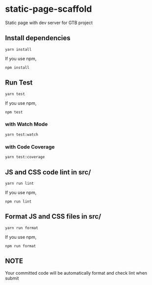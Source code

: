 # static-page-scaffold

Static page with dev server for GTB project

## Install dependencies

```
yarn install
```

If you use npm,

```
npm install
```

## Run Test

```
yarn test
```

If you use npm,

```
npm test
```

### with Watch Mode

```
yarn test:watch
```

### with Code Coverage

```
yarn test:coverage
```

## JS and CSS code lint in src/

```
yarn run lint
```

If you use npm,

```
npm run lint
```

## Format JS and CSS files in src/

```
yarn run format
```

If you use npm,

```
npm run format
```

## NOTE

Your committed code will be automatically format and check lint when submit
